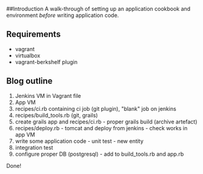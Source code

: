 ##Introduction
A walk-through of setting up an application cookbook and environment *before* writing application code.

## Requirements
* vagrant
* virtualbox
* vagrant-berkshelf plugin

## Blog outline
1. Jenkins VM in Vagrant file
2. App VM
3. recipes/ci.rb containing ci job (git plugin), "blank" job on jenkins
4. recipes/build_tools.rb (git, grails)
5. create grails app and recipes/ci.rb - proper grails build (archive artefact) 
6. recipes/deploy.rb - tomcat and deploy from jenkins - check works in app VM
7. write some application code - unit test - new entity
8. integration test
9. configure proper DB (postgresql) - add to build_tools.rb and app.rb

Done!
